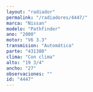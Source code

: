 ```yaml
---
layout: "radiador"
permalink: "/radiadores/4447/"
marca: "Nissan"
modelo: "Pathfinder"
ano: "2000"
motor: "V6 3.3"
transmision: "Automática"
parte: "431380"
clima: "Con clima"
alto: "19 3/4"
ancho: "27"
observaciones: ""
id: "4447"
---
```


